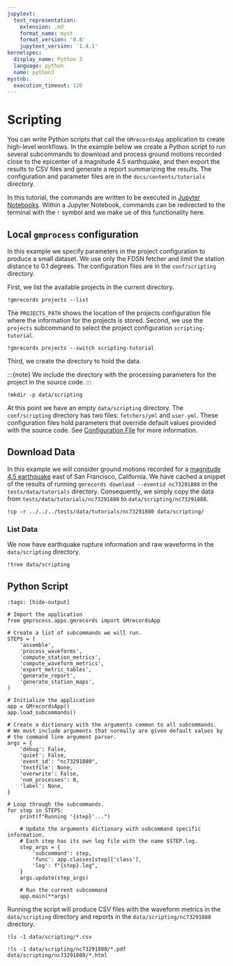 ```yaml
---
jupytext:
  text_representation:
    extension: .md
    format_name: myst
    format_version: '0.8'
    jupytext_version: '1.4.1'
kernelspec:
  display_name: Python 3
  language: python
  name: python3
mystnb:
  execution_timeout: 120
---
```

# Scripting

You can write Python scripts that call the `GMrecordsApp` application to create high-level workflows.
In the example below we create a Python script to run several subcommands to download and process ground motions recorded close to the epicenter of a magnitude 4.5 earthquake, and then export the results to CSV files and generate a report summarizing the results.
The configuration and parameter files are in the `docs/contents/tutorials` directory.

In this tutorial, the commands are written to be executed in [Jupyter Notebooks](https://jupyter.org/). 
Within a Jupyter Notebook, commands can be redirected to the terminal with the `!` symbol and we make ue of this functionality here.

## Local `gmprocess` configuration

In this example we specify parameters in the project configuration to produce a small dataset.
We use only the FDSN fetcher and limit the station distance to 0.1 degrees.
The configuration files are in the `conf/scripting` directory.

First, we list the available projects in the current directory.

```{code-cell} ipython3
!gmrecords projects --list
```

The `PROJECTS_PATH` shows the location of the projects configuration file where the information for the projects is stored.
Second, we use the `projects` subcommand to select the project configuration `scripting-tutorial`.

```{code-cell} ipython3
!gmrecords projects --switch scripting-tutorial
```

Third, we create the directory to hold the data.

:::{note}
We include the directory with the processing parameters for the project in the source code.
:::

```{code-cell} ipython3
!mkdir -p data/scripting
```

At this point we have an empty `data/scripting` directory.
The `conf/scripting` directory has two files: `fetchers/yml` and `user.yml`.
These configuration files hold parameters that override default values provided with the source code.
See [Configuration File](../manual/config_file) for more information.

## Download Data

In this example we will consider ground motions recorded for a [magnitude 4.5 earthquake](https://earthquake.usgs.gov/earthquakes/eventpage/nc73291880/executive) east of San Francisco, California.
We have cached a snippet of the results of running `gmrecords download --eventid nc73291880` in the `tests/data/tutorials` directory.
Consequently, we simply copy the data from `tests/data/tutorials/nc73291880` to `data/scripting/nc73291880`.

```{code-cell} ipython3
!cp -r ../../../tests/data/tutorials/nc73291880 data/scripting/
```

### List Data

We now have earthquake rupture information and raw waveforms in the `data/scripting` directory.

```{code-cell} ipython3
!tree data/scripting
```

## Python Script

```{code-cell} ipython3
:tags: [hide-output]

# Import the application
from gmprocess.apps.gmrecords import GMrecordsApp

# Create a list of subcommands we will run.
STEPS = (
    'assemble',
    'process_waveforms',
    'compute_station_metrics',
    'compute_waveform_metrics',
    'export_metric_tables',
    'generate_report',
    'generate_station_maps',
)

# Initialize the application
app = GMrecordsApp()
app.load_subcommands()

# Create a dictionary with the arguments common to all subcommands.
# We must include arguments that normally are given default values by
# the command line argument parser.
args = {
    'debug': False,
    'quiet': False,
    'event_id': "nc73291880",
    'textfile': None,
    'overwrite': False,
    'num_processes': 0,
    'label': None,
}

# Loop through the subcommands.
for step in STEPS:
    print(f"Running '{step}'...")

    # Update the arguments dictionary with subcommand specific information.
    # Each step has its own log file with the name $STEP.log.
    step_args = {
        'subcommand': step,
        'func': app.classes[step]['class'],
        'log': f"{step}.log",
    }
    args.update(step_args)

    # Run the current subcommand
    app.main(**args)
```

Running the script will produce CSV files with the waveform metrics in the `data/scripting` directory and reports in the `data/scripting/nc73291880` directory.

```{code-cell} ipython3
!ls -1 data/scripting/*.csv
```

```{code-cell} ipython3
!ls -1 data/scripting/nc73291880/*.pdf data/scripting/nc73291880/*.html
```
